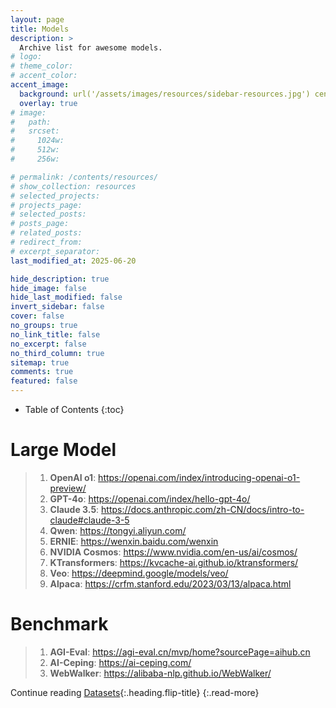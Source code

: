 ```yaml
---
layout: page
title: Models
description: >
  Archive list for awesome models.
# logo:
# theme_color:
# accent_color:
accent_image:
  background: url('/assets/images/resources/sidebar-resources.jpg') center/cover
  overlay: true
# image:
#   path:
#   srcset:
#     1024w:
#     512w:
#     256w:

# permalink: /contents/resources/
# show_collection: resources
# selected_projects:
# projects_page:
# selected_posts:
# posts_page:
# related_posts:
# redirect_from:
# excerpt_separator:
last_modified_at: 2025-06-20

hide_description: true
hide_image: false
hide_last_modified: false
invert_sidebar: false
cover: false
no_groups: true
no_link_title: false
no_excerpt: false
no_third_column: true
sitemap: true
comments: true
featured: false
---
```


- Table of Contents
{:toc}

# Large Model

> 1. **OpenAI o1**: <https://openai.com/index/introducing-openai-o1-preview/>
> 2. **GPT-4o**: <https://openai.com/index/hello-gpt-4o/>
> 3. **Claude 3.5**: <https://docs.anthropic.com/zh-CN/docs/intro-to-claude#claude-3-5>
> 4. **Qwen**: <https://tongyi.aliyun.com/>
> 5. **ERNIE**: <https://wenxin.baidu.com/wenxin>
> 6. **NVIDIA Cosmos**: <https://www.nvidia.com/en-us/ai/cosmos/>
> 7. **KTransformers**: <https://kvcache-ai.github.io/ktransformers/>
> 8. **Veo**: <https://deepmind.google/models/veo/>
> 9. **Alpaca**: <https://crfm.stanford.edu/2023/03/13/alpaca.html>

# Benchmark

> 1. **AGI-Eval**: <https://agi-eval.cn/mvp/home?sourcePage=aihub.cn>
> 2. **AI-Ceping**: <https://ai-ceping.com/>
> 3. **WebWalker**: <https://alibaba-nlp.github.io/WebWalker/>

Continue reading [Datasets](Datasets.md){:.heading.flip-title}
{:.read-more}
